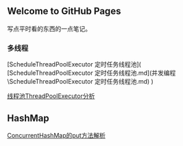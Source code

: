## Welcome to GitHub Pages

写点平时看的东西的一点笔记。

### 多线程

[ScheduleThreadPoolExecutor 定时任务线程池]( [ScheduleThreadPoolExecutor 定时任务线程池.md](并发编程\ScheduleThreadPoolExecutor 定时任务线程池.md) )

[线程池ThreadPoolExecutor分析]( [线程池ThreadPoolExecutor分析.md](并发编程\线程池ThreadPoolExecutor分析.md) )

## HashMap

[ConcurrentHashMap的put方法解析]( [ConcurrentHashMap的put方法解析.md](HashMap\ConcurrentHashMap的put方法解析.md) )

